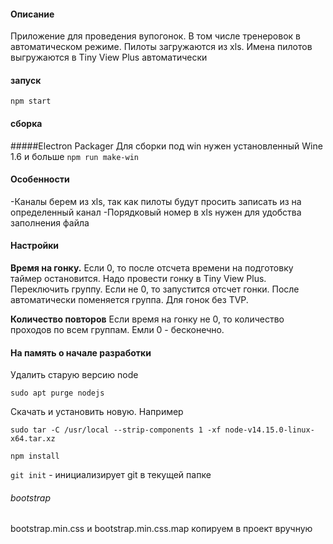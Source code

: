 #### Описание
Приложение для проведения вупогонок. В том числе тренеровок в автоматическом режиме.
Пилоты загружаются из xls. 
Имена пилотов выгружаются в Tiny View Plus автоматически

#### запуск

`npm start`

#### сборка
#####Electron Packager
Для сборки под win нужен установленный Wine 1.6 и больше
`npm run make-win`


#### Особенности
-Каналы берем из xls, так как пилоты будут просить записать из на определенный канал
-Порядковый номер в xls нужен для удобства заполнения файла


#### Настройки
**Время на гонку.** 
Если 0, то после отсчета времени на подготовку таймер остановится. Надо провести гонку в Tiny View Plus. Переключить группу.
Если не 0, то запустится отсчет гонки. После автоматически поменяется группа. Для гонок без TVP.

**Количество повторов** Если время на гонку не 0, то количество проходов по всем группам. Емли 0 - бесконечно. 

#### На память о начале разработки

Удалить старую версию node

`sudo apt purge nodejs`

Скачать и установить новую. Например

`sudo tar -C /usr/local --strip-components 1 -xf node-v14.15.0-linux-x64.tar.xz`

`npm install`

`git init` - инициализирует git в текущей папке

###### bootstrap
bootstrap.min.css и bootstrap.min.css.map копируем в проект вручную



